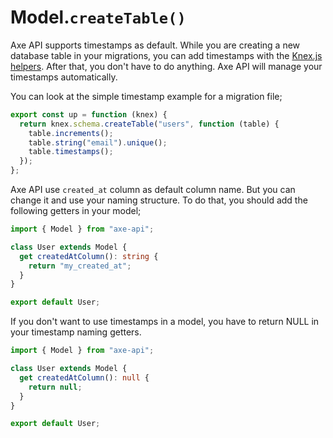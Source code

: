 # Model.`createTable()`

Axe API supports timestamps as default. While you are creating a new database table in your migrations, you can add timestamps with the <a href="https://knexjs.org/guide/schema-builder.html#timestamps" target="_blank" rel="noreferrer">Knex.js helpers</a>. After that, you don't have to do anything. Axe API will manage your timestamps automatically.

You can look at the simple timestamp example for a migration file;

```ts
export const up = function (knex) {
  return knex.schema.createTable("users", function (table) {
    table.increments();
    table.string("email").unique();
    table.timestamps();
  });
};
```

Axe API use `created_at` column as default column name. But you can change it and use your naming structure. To do that, you should add the following getters in your model;

```ts
import { Model } from "axe-api";

class User extends Model {
  get createdAtColumn(): string {
    return "my_created_at";
  }
}

export default User;
```

If you don't want to use timestamps in a model, you have to return NULL in your timestamp naming getters.

```ts
import { Model } from "axe-api";

class User extends Model {
  get createdAtColumn(): null {
    return null;
  }
}

export default User;
```
